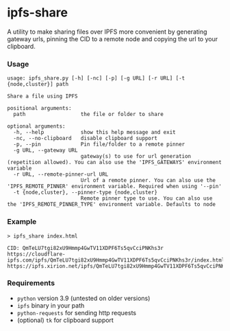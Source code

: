 # ipfs-share
A utility to make sharing files over IPFS more convenient by generating gateway urls, pinning the CID to a remote node 
and copying the url to your clipboard.

### Usage
```shell
usage: ipfs_share.py [-h] [-nc] [-p] [-g URL] [-r URL] [-t {node,cluster}] path

Share a file using IPFS

positional arguments:
  path                  the file or folder to share

optional arguments:
  -h, --help            show this help message and exit
  -nc, --no-clipboard   disable clipboard support
  -p, --pin             Pin file/folder to a remote pinner
  -g URL, --gateway URL
                        gateway(s) to use for url generation (repetition allowed). You can also use the 'IPFS_GATEWAYS' environment variable
  -r URL, --remote-pinner-url URL
                        Url of a remote pinner. You can also use the 'IPFS_REMOTE_PINNER' environment variable. Required when using '--pin'
  -t {node,cluster}, --pinner-type {node,cluster}
                        Remote pinner type to use. You can also use the 'IPFS_REMOTE_PINNER_TYPE' environment variable. Defaults to node
```

### Example
```shell
> ipfs_share index.html

CID: QmTeLU7tgi82xU9Hmmp4GwTV11XDPF6Ts5qvCciPNKhs3r
https://cloudflare-ipfs.com/ipfs/QmTeLU7tgi82xU9Hmmp4GwTV11XDPF6Ts5qvCciPNKhs3r/index.html
https://ipfs.xirion.net/ipfs/QmTeLU7tgi82xU9Hmmp4GwTV11XDPF6Ts5qvCciPNKhs3r/index.html
```


### Requirements
* `python` version 3.9 (untested on older versions)
* `ipfs` binary in your path
* `python-requests` for sending http requests
* (optional) `tk` for clipboard support